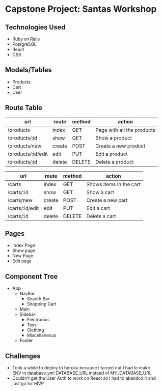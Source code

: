 # Capstone Project: Santas Workshop

## Technologies Used
- Ruby on Rails
- PostgreSQL
- React
- CSS

## Models/Tables
- Products
- Cart
- User

## Route Table

| url                | route  | method | action                     |
|--------------------|--------|--------|----------------------------|
| /products          | index  | GET    | Page with all the products |
| /products/:id      | show   | GET    | Show a product             |
| /products/new      | create | POST   | Create a new product       |
| /products/:id/edit | edit   | PUT    | Edit a product             |
| /products/:id      | delete | DELETE | Delete a product           |

| url                | route  | method | action                     |
|--------------------|--------|--------|----------------------------|
| /carts          | index  | GET    | Shows items in the cart |
| /carts/:id      | show   | GET    | Show a cart             |
| /carts/new      | create | POST   | Create a new cart       |
| /carts/:id/edit | edit   | PUT    | Edit a cart             |
| /carts/:id      | delete | DELETE | Delete a cart           |

## Pages
- Index Page
- Show page
- New Page
- Edit page

## Component Tree
- App
    - NavBar
        - Search Bar
        - Shopping Cart
    - Main
    - Sidebar
        - Electronics
        - Toys
        - Clothing
        - Miscellaneous
    - Footer

## Challenges
- Took a while to deploy to heroku because I turned out I had to make ENV in database.yml DATABASE_URL instead of MY_DATABASE_URL
- Couldn't get the User Auth to work on React so I had to abandon it and just go for MVP

